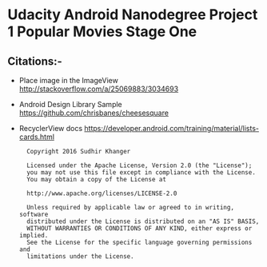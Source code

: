# Udacity Android Nanodegree Project 1 Popular Movies Stage One

## Citations:-

* Place image in the ImageView
http://stackoverflow.com/a/25069883/3034693

* Android Design Library Sample
https://github.com/chrisbanes/cheesesquare

* RecyclerView docs
https://developer.android.com/training/material/lists-cards.html

		Copyright 2016 Sudhir Khanger
	
		Licensed under the Apache License, Version 2.0 (the "License");
   		you may not use this file except in compliance with the License.
    	You may obtain a copy of the License at
 
		http://www.apache.org/licenses/LICENSE-2.0
 
		Unless required by applicable law or agreed to in writing, software
    	distributed under the License is distributed on an "AS IS" BASIS,
    	WITHOUT WARRANTIES OR CONDITIONS OF ANY KIND, either express or implied.
    	See the License for the specific language governing permissions and
    	limitations under the License.
 
